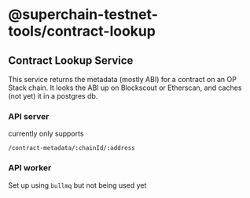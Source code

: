 # @superchain-testnet-tools/contract-lookup

## Contract Lookup Service

This service returns the metadata (mostly ABI) for a contract on an OP Stack chain. It looks the ABI up on Blockscout or Etherscan, and caches (not yet) it in a postgres db.

### API server

currently only supports
```
/contract-metadata/:chainId/:address
```

### API worker

Set up using `bullmq` but not being used yet